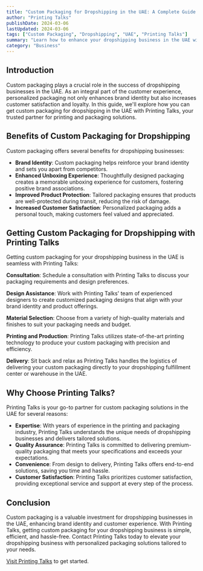 ```yaml
---
title: "Custom Packaging for Dropshipping in the UAE: A Complete Guide with Printing Talks"
author: "Printing Talks"
publishDate: 2024-03-06
lastUpdated: 2024-03-06
tags: ["Custom Packaging", "Dropshipping", "UAE", "Printing Talks"]
summary: "Learn how to enhance your dropshipping business in the UAE with custom packaging solutions from Printing Talks. Discover the benefits and steps to get started."
category: "Business"
---
```


## Introduction

Custom packaging plays a crucial role in the success of dropshipping businesses in the UAE. As an integral part of the customer experience, personalized packaging not only enhances brand identity but also increases customer satisfaction and loyalty. In this guide, we'll explore how you can get custom packaging for dropshipping in the UAE with Printing Talks, your trusted partner for printing and packaging solutions.

## Benefits of Custom Packaging for Dropshipping

Custom packaging offers several benefits for dropshipping businesses:

- **Brand Identity**: Custom packaging helps reinforce your brand identity and sets you apart from competitors.
- **Enhanced Unboxing Experience**: Thoughtfully designed packaging creates a memorable unboxing experience for customers, fostering positive brand associations.
- **Improved Product Protection**: Tailored packaging ensures that products are well-protected during transit, reducing the risk of damage.
- **Increased Customer Satisfaction**: Personalized packaging adds a personal touch, making customers feel valued and appreciated.

## Getting Custom Packaging for Dropshipping with Printing Talks

Getting custom packaging for your dropshipping business in the UAE is seamless with Printing Talks:

**Consultation**: Schedule a consultation with Printing Talks to discuss your packaging requirements and design preferences.

**Design Assistance**: Work with Printing Talks' team of experienced designers to create customized packaging designs that align with your brand identity and product offerings.

**Material Selection**: Choose from a variety of high-quality materials and finishes to suit your packaging needs and budget.

**Printing and Production**: Printing Talks utilizes state-of-the-art printing technology to produce your custom packaging with precision and efficiency.

**Delivery**: Sit back and relax as Printing Talks handles the logistics of delivering your custom packaging directly to your dropshipping fulfillment center or warehouse in the UAE.

## Why Choose Printing Talks?

Printing Talks is your go-to partner for custom packaging solutions in the UAE for several reasons:

- **Expertise**: With years of experience in the printing and packaging industry, Printing Talks understands the unique needs of dropshipping businesses and delivers tailored solutions.
- **Quality Assurance**: Printing Talks is committed to delivering premium-quality packaging that meets your specifications and exceeds your expectations.
- **Convenience**: From design to delivery, Printing Talks offers end-to-end solutions, saving you time and hassle.
- **Customer Satisfaction**: Printing Talks prioritizes customer satisfaction, providing exceptional service and support at every step of the process.

## Conclusion

Custom packaging is a valuable investment for dropshipping businesses in the UAE, enhancing brand identity and customer experience. With Printing Talks, getting custom packaging for your dropshipping business is simple, efficient, and hassle-free. Contact Printing Talks today to elevate your dropshipping business with personalized packaging solutions tailored to your needs.

[Visit Printing Talks](https://www.printingtalks.ae/) to get started.
